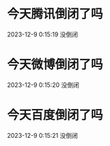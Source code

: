 # 今天腾讯倒闭了吗

2023-12-9 0:15:19 没倒闭

# 今天微博倒闭了吗

2023-12-9 0:15:20 没倒闭

# 今天百度倒闭了吗

2023-12-9 0:15:21 没倒闭

